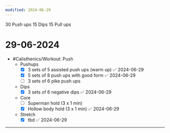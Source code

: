 ```yaml
---
modified: 2024-06-29
---
```

30 Push ups
15 Dips
15 Pull ups


# 29-06-2024
- #Calisthenics/Workout: Push 
	- Pushups
		- [x] 3 sets of 5 assisted push ups (warm up) ✅ 2024-06-29
		- [x] 5 sets of 8 push ups with good form ✅ 2024-06-29
		- [ ] 3 sets of 6 pike push ups 
	- Dips
		- [x] 3 sets of 6 negative dips ✅ 2024-06-29
	- Core
		- [ ] Superman hold (3 x 1 min)
		- [x] Hollow body hold (3 x 1 min) ✅ 2024-06-29
	- Stretch
		- [x] tbd ✅ 2024-06-29

---
